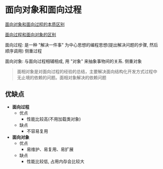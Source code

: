 # 面向对象和面向过程

[面向对象和面向过程的本质区别](https://blog.csdn.net/jerry11112/article/details/79027834)

[面向过程和面向对象的区别](https://www.jianshu.com/p/e75fd542c9d0)



面向过程: 是一种 "解决一件事" 为中心思想的编程思想(提出解决问题的步骤, 然后顺序调用) 侧重过程

面向对象: 与面向过程相辅相成, 用 "对象" 来抽象事物间的关系. 侧重对象

>   面相对象是对面向过程的经验的总结，主要解决面向结构化开发方式过程中无止境的依赖的问题。面相对象解决的依赖问题



## 优缺点

*   **面向过程**
    *   优点
        *   性能比较高(不用加载类对象)
    *   缺点
        *   不容易复用
*   **面向对象**
    *   优点
        *   易维护、易复用、易扩展
    *   缺点
        *   性能比较低, 占用内存会比较大